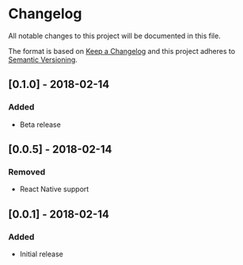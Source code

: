 # Changelog

All notable changes to this project will be documented in this file.

The format is based on [Keep a Changelog](http://keepachangelog.com/en/1.0.0/)
and this project adheres to [Semantic Versioning](http://semver.org/spec/v2.0.0.html).

## [0.1.0] - 2018-02-14
### Added
- Beta release

## [0.0.5] - 2018-02-14
### Removed
- React Native support

## [0.0.1] - 2018-02-14
### Added
- Initial release
